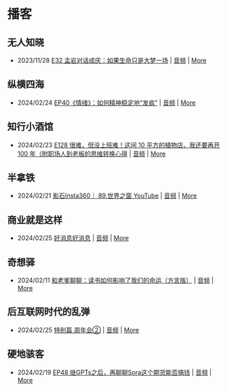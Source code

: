 # 播客

## 无人知晓
- 2023/11/28 [E32 孟岩对话成庆：如果生命只是大梦一场](https://www.xiaoyuzhoufm.com/episode/65655195f10bbce6353705cc) | [音频](https://dts-api.xiaoyuzhoufm.com/track/611719d3cb0b82e1df0ad29e/65655195f10bbce6353705cc/media.xyzcdn.net/ln7NBY7LIWJy1qbay5x0rgLRTQGA.m4a) | [More](channels/%E6%97%A0%E4%BA%BA%E7%9F%A5%E6%99%93.md)

## 纵横四海
- 2024/02/24 [EP40《情绪》：如何精神稳定地“发疯”](https://www.ximalaya.com/sound/708501701) | [音频](https://audio.xmcdn.com/storages/74b7-audiofreehighqps/64/7C/GKwRIJEJrxsdCDajiAKs05eP.m4a) | [More](channels/%E7%BA%B5%E6%A8%AA%E5%9B%9B%E6%B5%B7.md)

## 知行小酒馆
- 2024/02/23 [E128 很难，但没上班难！这间 10 平方的植物店，我还要再开 100 年（附职场人到老板的思维转换心得](https://www.xiaoyuzhoufm.com/episode/65d8198035dd8780ed1d7d54) | [音频](https://dts-api.xiaoyuzhoufm.com/track/6013f9f58e2f7ee375cf4216/65d8198035dd8780ed1d7d54/media.xyzcdn.net/ln_6ev6FidC_dwOL2Fv5vUcuRsLB.m4a) | [More](channels/%E7%9F%A5%E8%A1%8C%E5%B0%8F%E9%85%92%E9%A6%86.md)

## 半拿铁
- 2024/02/21 [影石Insta360｜ 89.世界之窗 YouTube](https://www.ximalaya.com/sound/707836677) | [音频](https://dl.wavpub.com/item/227_31597857_5119.m4a) | [More](channels/%E5%8D%8A%E6%8B%BF%E9%93%81.md)

## 商业就是这样
- 2024/02/25 [好消息好消息](https://www.ximalaya.com/sound/708827023) | [音频](https://audio.xmcdn.com/storages/45db-audiofreehighqps/81/D8/GKwRIRwJsSYXAAyTCwKtlGV9-aacv2-48K.m4a) | [More](channels/%E5%95%86%E4%B8%9A%E5%B0%B1%E6%98%AF%E8%BF%99%E6%A0%B7.md)

## 奇想驿
- 2024/02/11 [和老爹聊聊：读书如何影响了我们的命运（方言版）](https://www.xiaoyuzhoufm.com/episode/65c839a90bef6c2074d27174) | [音频](https://dts-api.xiaoyuzhoufm.com/track/6034daea97755b8fc9c66480/65c839a90bef6c2074d27174/media.xyzcdn.net/ljFv7ZFgmiyNZuNiYLWTh8I-KQ6F.m4a) | [More](channels/%E5%A5%87%E6%83%B3%E9%A9%BF.md)

## 后互联网时代的乱弹
- 2024/02/25 [特别篇 周年会②](https://hosting.wavpub.cn/pie/epsp2/) | [音频](https://tk.wavpub.com/WPDL_sscemnGAmkTGJqYmjAqvTQhFLgECafTXZZApCAbfNmdpmvHnXQeyaZuQDy-a3.mp3) | [More](channels/%E5%90%8E%E4%BA%92%E8%81%94%E7%BD%91%E6%97%B6%E4%BB%A3%E7%9A%84%E4%B9%B1%E5%BC%B9.md)

## 硬地骇客
- 2024/02/19 [EP48 继GPTs之后，再聊聊Sora这个期货能否搞钱](https://www.xiaoyuzhoufm.com/episode/65d358d1dde969cfdcc66982) | [音频](https://dts-api.xiaoyuzhoufm.com/track/640ee2438be5d40013fe4a87/65d358d1dde969cfdcc66982/media.xyzcdn.net/lqqHUD7r4X5ZbwBGoc4knxRSyri9.m4a) | [More](channels/%E7%A1%AC%E5%9C%B0%E9%AA%87%E5%AE%A2.md)

